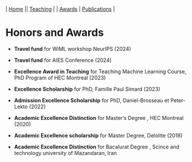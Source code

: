 | [Home](index.md) || [Teaching](teaching.md) | | [Awards](awards.md) | [Publications](Papers.md) | 

# Honors and Awards 

- **Travel fund** for WiML workshop NeurIPS (2024)

- **Travel fund** for AIES Conference (2024)
  
- **Excellence Award in Teaching** for Teaching Machine Learning Course, PhD Program of HEC Montreal (2023)
  
- **Excellence Scholarship**  for PhD, Famille Paul Simard (2023)

- **Admission Excellence Scholarship** for PhD, Daniel-Brosseau et Peter-Lekto (2022)

- **Academic Excellence Distinction** for Master’s Degree , HEC Montreal (2020)

- **Academic Excellence scholarship** for Master Degree, Deloitte (2018)

- **Academic Excellence Distinction** for Bacalurat Degree , Scince and technology university of Mazandaran, Iran 
